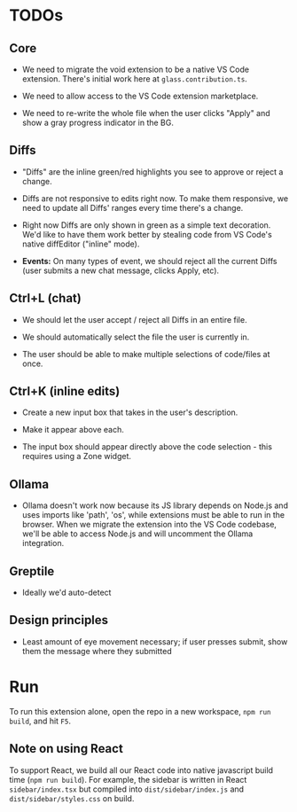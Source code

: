 
# TODOs

## Core
- We need to migrate the void extension to be a native VS Code extension. There's initial work here at `glass.contribution.ts`.

- We need to allow access to the VS Code extension marketplace.

- We need to re-write the whole file when the user clicks "Apply" and show a gray progress indicator in the BG.



## Diffs

- "Diffs" are the inline green/red highlights you see to approve or reject a change.

- Diffs are not responsive to edits right now. To make them responsive, we need to update all Diffs' ranges every time there's a change.

- Right now Diffs are only shown in green as a simple text decoration. We'd like to have them work better by stealing code from VS Code's native diffEditor ("inline" mode).

- **Events:** On many types of event, we should reject all the current Diffs (user submits a new chat message, clicks Apply, etc).



## Ctrl+L (chat)

- We should let the user accept / reject all Diffs in an entire file.

- We should automatically select the file the user is currently in.

- The user should be able to make multiple selections of code/files at once.



## Ctrl+K (inline edits)

- Create a new input box that takes in the user's description.

- Make it appear above each.

- The input box should appear directly above the code selection - this requires using a Zone widget.



## Ollama

- Ollama doesn't work now because its JS library depends on Node.js and uses imports like 'path', 'os', while extensions must be able to run in the browser. When we migrate the extension into the VS Code codebase, we'll be able to access Node.js and will uncomment the Ollama integration.

## Greptile

- Ideally we'd auto-detect

## Design principles

- Least amount of eye movement necessary; if user presses submit, show them the message where they submitted


# Run

To run this extension alone, open the repo in a new workspace, `npm run build`, and hit `F5`.


## Note on using React

To support React, we build all our React code into native javascript build time (`npm run build`). For example, the sidebar is written in React `sidebar/index.tsx` but compiled into `dist/sidebar/index.js` and `dist/sidebar/styles.css` on build.


